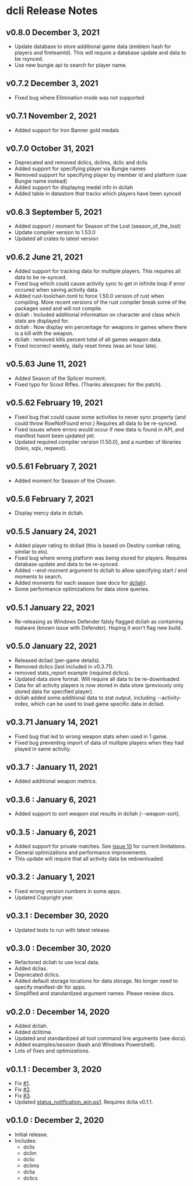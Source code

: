 # dcli Release Notes

## v0.8.0 December 3, 2021
* Update database to store additional game data (emblem hash for players and fireteamId). This will require a database update and data to be rsynced.
* Use new bungie api to search for player name.

## v0.7.2 December 3, 2021
* Fixed bug where Elimination mode was not supported

## v0.7.1 November 2, 2021
* Added support for Iron Banner gold medals

## v0.7.0 October 31, 2021
* Deprecated and removed dclics, dclims, dclic and dclis
* Added support for specifying player via Bungie names
* Removed support for specifying player by member id and platform (use Bungie name instead)
* Added support for displaying medal info in dcliah
* Added table in datastore that tracks which players have been synced

## v0.6.3 September 5, 2021
* Added support / moment for Season of the Lost (season_of_the_lost)
* Update compiler version to 1.53.0
* Updated all crates to latest version

## v0.6.2 June 21, 2021
* Added support for tracking data for multiple players. This requires all data to be re-synced.
* Fixed bug which could cause activity sync to get in infinite loop if error occured when saving activity data.
* Added rust-toolchain.toml to force 1.50.0 version of rust when compiling. More recent versions of the rust compiler break some of the packages used and will not compile.
* dcliah : Included additional information on character and class which stats are displayed for.
* dcliah : Now display win percentage for weapons in games where there is a kill with the weapon.
* dcliah : removed kills percent total of all games weapon data.
* Fixed incorrect weekly, daily reset times (was an hour late).

## v0.5.63 June 11, 2021
* Added Season of the Splicer moment.
* Fixed typo for Scout Rifles. (Thanks alexcpsec for the patch).

## v0.5.62 February 19, 2021
* Fixed bug that could cause some activities to never sync property (and could throw RowNotFound error.) Requires all data to be re-synced.
* Fixed issues where errors would occur if new data is found in API, and manifest hasnt been updated yet.
* Updated required compiler version (1.50.0), and a number of libraries (tokio, sqlx, reqwest).

## v0.5.61 February 7, 2021
* Added moment for Season of the Chosen.

## v0.5.6 February 7, 2021
* Display mercy data in dcliah.

## v0.5.5 January 24, 2021
* Added player rating to dcliad (this is based on Destiny combat rating, similar to elo).
* Fixed bug where wrong platform was being stored for players. Requires database update and data to be re-synced.
* Added --end-moment argument to dcliah to allow specifying start / end moments to search.
* Added moments for each season (see docs for [dcliah](https://github.com/mikechambers/dcli/tree/main/src/dcliah)).
* Some performance optimizations for data store queries.

## v0.5.1 January 22, 2021
* Re-releasing as Windows Defender falsly flagged dcliah as containing malware (known issue with Defender). Hoping it won't flag new build.

## v0.5.0 January 22, 2021
* Released dcliad (per-game details).
* Removed dclics (last included in v0.3.71).
* removed stats_report example (required dclics).
* Updated data store format. Will require all data to be re-downloaded.
* Data for all activity players is now stored in data store (previously only stored data for specified player).
* dcliah added some additional data to stat output, including --activity-index, which can be used to load game specific data in dcliad.

## v0.3.71 January 14, 2021
* Fixed bug that led to wrong weapon stats when used in 1 game.
* Fixed bug preventing import of data of multiple players when they had played in same activity.

## v0.3.7 : January 11, 2021
* Added additional weapon metrics.

## v0.3.6 : January 6, 2021
* Added support to sort weapon stat results in dcliah (--weapon-sort).

## v0.3.5 : January 6, 2021
* Added support for private matches. See [issue 10](https://github.com/mikechambers/dcli/issues/10) for current limitations.
* General optimizations and performance improvements.
* This update will require that all activity data be redownloaded.

## v0.3.2 : January 1, 2021

* Fixed wrong version numbers in some apps.
* Updated Copyright year.

## v0.3.1 : December 30, 2020

* Updated tests to run with latest release.

## v0.3.0 : December 30, 2020

* Refactored dcliah to use local data.
* Added dclias.
* Deprecated dclics.
* Added default storage locations for data storage. No longer need to specify manifest-dir for apps.
* Simplified and standardized argument names. Please review docs.

## v0.2.0 : December 14, 2020

* Added dcliah.
* Added dclitime.
* Updated and standardized all tool command line arguments (see docs).
* Added examples/session (bash and Windows Powershell).
* Lots of fixes and optimizations.

## v0.1.1 : December 3, 2020

* Fix [#1](https://github.com/mikechambers/dcli/issues/1).
* Fix [#2](https://github.com/mikechambers/dcli/issues/2).
* Fix [#3](https://github.com/mikechambers/dcli/issues/3).
* Updated [status_notification_win.ps1](https://github.com/mikechambers/dcli/blob/main/examples/status_notification_win.ps1). Requires dclia v0.1.1.

## v0.1.0 : December 2, 2020

* Initial release.
* Includes:
    * dclis
    * dclim
    * dclic
    * dclims
    * dclia
    * dclics
